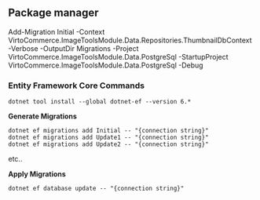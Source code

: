 
## Package manager 
Add-Migration Initial -Context VirtoCommerce.ImageToolsModule.Data.Repositories.ThumbnailDbContext  -Verbose -OutputDir Migrations -Project VirtoCommerce.ImageToolsModule.Data.PostgreSql -StartupProject VirtoCommerce.ImageToolsModule.Data.PostgreSql  -Debug



### Entity Framework Core Commands
```
dotnet tool install --global dotnet-ef --version 6.*
```

**Generate Migrations**

```
dotnet ef migrations add Initial -- "{connection string}"
dotnet ef migrations add Update1 -- "{connection string}"
dotnet ef migrations add Update2 -- "{connection string}"
```

etc..

**Apply Migrations**

`dotnet ef database update -- "{connection string}"`
